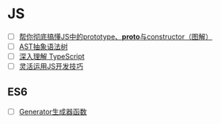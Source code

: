 # JS

- [ ] [帮你彻底搞懂JS中的prototype、**proto**与constructor（图解）](https://blog.csdn.net/cc18868876837/article/details/81211729)
- [ ] [AST抽象语法树](https://segmentfault.com/a/1190000016231512)
- [ ] [深入理解 TypeScript](https://jkchao.github.io/typescript-book-chinese/)
- [ ] [灵活运用JS开发技巧](https://juejin.im/post/5cc7afdde51d456e671c7e48)

## ES6
- [ ] [Generator生成器函数](https://www.cnblogs.com/imwtr/p/5913294.html)
